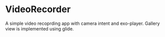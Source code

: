 # VideoRecorder
A simple video recoprding app with camera intent and exo-player. Gallery view is implemented using glide.
